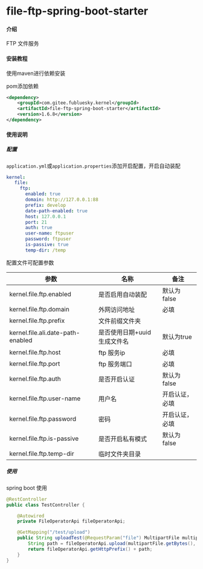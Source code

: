 # file-ftp-spring-boot-starter

#### 介绍
FTP 文件服务

#### 安装教程
使用maven进行依赖安装

pom添加依赖

```xml
<dependency>
    <groupId>com.gitee.fubluesky.kernel</groupId>
    <artifactId>file-ftp-spring-boot-starter</artifactId>
    <version>1.6.8</version>
</dependency>
```

#### 使用说明

##### **配置**

```application.yml```或```application.properties```添加开启配置，开启自动装配

```yml
kernel:
   file:
     ftp:
       enabled: true
       domain: http://127.0.0.1:88
       prefix: develop
       date-path-enabled: true
       host: 127.0.0.1
       port: 21
       auth: true
       user-name: ftpuser
       password: ftpuser
       is-passive: true
       temp-dir: /temp
```

配置文件可配置参数

| 参数                           | 名称                           | 备注                                     |
| ------------------------------ | ------------------------------ | ---------------------------------------- |
| kernel.file.ftp.enabled  | 是否启用自动装配               | 默认为false                              |
| kernel.file.ftp.domain | 外网访问地址                   | 必填 |
| kernel.file.ftp.prefix | 文件前缀文件夹              |  |
| kernel.file.ali.date-path-enabled | 是否使用日期+uuid 生成文件名 | 默认为true |
| kernel.file.ftp.host | ftp 服务ip         | 必填 |
| kernel.file.ftp.port | ftp 服务端口 | 必填 |
| kernel.file.ftp.auth | 是否开启认证     | 默认为false |
| kernel.file.ftp.user-name | 用户名        | 开启认证，必填              |
| kernel.file.ftp.password | 密码 | 开启认证，必填 |
| kernel.file.ftp.is-passive | 是否开启私有模式 | 默认为false |
| kernel.file.ftp.temp-dir | 临时文件夹目录 |  |

##### 使用

spring boot 使用

```java
@RestController
public class TestController {

    @Autowired
    private FileOperatorApi fileOperatorApi;

    @GetMapping("/test/upload")
    public String uploadTest(@RequestParam("file") MultipartFile multipartFile) {
        String path = fileOperatorApi.upload(multipartFile.getBytes(), multipartFile.getOriginalFilename());
        return fileOperatorApi.getHttpPrefix() + path;
    }
}
```

